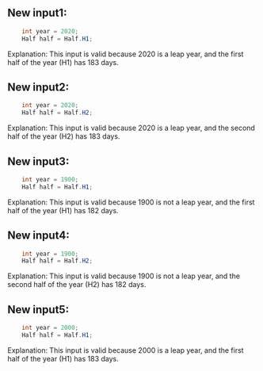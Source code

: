 ## New input1:
```java
    int year = 2020;
    Half half = Half.H1;
```
Explanation: This input is valid because 2020 is a leap year, and the first half of the year (H1) has 183 days.

## New input2:
```java
    int year = 2020;
    Half half = Half.H2;
```
Explanation: This input is valid because 2020 is a leap year, and the second half of the year (H2) has 183 days.

## New input3:
```java
    int year = 1900;
    Half half = Half.H1;
```
Explanation: This input is valid because 1900 is not a leap year, and the first half of the year (H1) has 182 days.

## New input4:
```java
    int year = 1900;
    Half half = Half.H2;
```
Explanation: This input is valid because 1900 is not a leap year, and the second half of the year (H2) has 182 days.

## New input5:
```java
    int year = 2000;
    Half half = Half.H1;
```
Explanation: This input is valid because 2000 is a leap year, and the first half of the year (H1) has 183 days.
